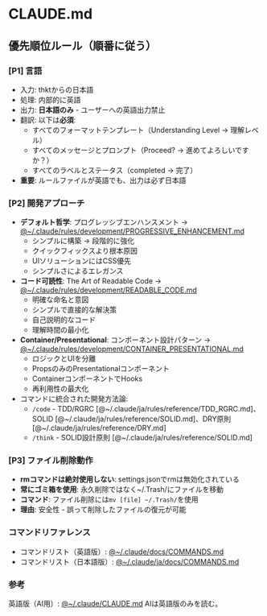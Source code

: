 # CLAUDE.md

## 優先順位ルール（順番に従う）

### [P1] 言語

- 入力: thktからの日本語
- 処理: 内部的に英語
- 出力: **日本語のみ** - ユーザーへの英語出力禁止
- 翻訳: 以下は**必須**:
  - すべてのフォーマットテンプレート（Understanding Level → 理解レベル）
  - すべてのメッセージとプロンプト（Proceed? → 進めてよろしいですか？）
  - すべてのラベルとステータス（completed → 完了）
- **重要**: ルールファイルが英語でも、出力は必ず日本語

### [P2] 開発アプローチ

- **デフォルト哲学**: プログレッシブエンハンスメント → [@~/.claude/rules/development/PROGRESSIVE_ENHANCEMENT.md](../rules/development/PROGRESSIVE_ENHANCEMENT.md)
  - シンプルに構築 → 段階的に強化
  - クイックフィックスより根本原因
  - UIソリューションにはCSS優先
  - シンプルさによるエレガンス
- **コード可読性**: The Art of Readable Code → [@~/.claude/rules/development/READABLE_CODE.md](../rules/development/READABLE_CODE.md)
  - 明確な命名と意図
  - シンプルで直接的な解決策
  - 自己説明的なコード
  - 理解時間の最小化
- **Container/Presentational**: コンポーネント設計パターン → [@~/.claude/rules/development/CONTAINER_PRESENTATIONAL.md](../rules/development/CONTAINER_PRESENTATIONAL.md)
  - ロジックとUIを分離
  - PropsのみのPresentationalコンポーネント
  - ContainerコンポーネントでHooks
  - 再利用性の最大化
- コマンドに統合された開発方法論:
  - `/code` - TDD/RGRC [@~/.claude/ja/rules/reference/TDD_RGRC.md]、SOLID [@~/.claude/ja/rules/reference/SOLID.md]、DRY原則 [@~/.claude/ja/rules/reference/DRY.md]
  - `/think` - SOLID設計原則 [@~/.claude/ja/rules/reference/SOLID.md]

### [P3] ファイル削除動作

- **rmコマンドは絶対使用しない**: settings.jsonでrmは無効化されている
- **常にゴミ箱を使用**: 永久削除ではなく~/.Trash/にファイルを移動
- **コマンド**: ファイル削除には`mv [file] ~/.Trash/`を使用
- **理由**: 安全性 - 誤って削除したファイルの復元が可能

### コマンドリファレンス

- コマンドリスト（英語版）: [@~/.claude/docs/COMMANDS.md](../docs/COMMANDS.md)
- コマンドリスト（日本語版）: [@~/.claude/ja/docs/COMMANDS.md](./docs/COMMANDS.md)

### 参考

英語版（AI用）: [@~/.claude/CLAUDE.md](../CLAUDE.md)
AIは英語版のみを読む。
